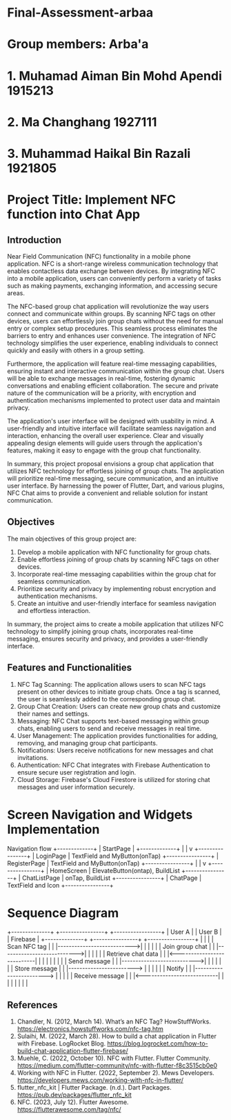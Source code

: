 # Final-Assessment-arbaa

# Group members: Arba'a
# 1. Muhamad Aiman Bin Mohd Apendi 1915213
# 2. Ma Changhang 1927111
# 3. Muhammad Haikal Bin Razali 1921805

# Project Title: Implement NFC function into Chat App 

## Introduction
  Near Field Communication (NFC) functionality in a mobile phone application. NFC is a short-range wireless communication technology that enables contactless data exchange between devices. By integrating NFC into a mobile application, users can conveniently perform a variety of tasks such as making payments, exchanging information, and accessing secure areas.
  
   The NFC-based group chat application will revolutionize the way users connect and communicate within groups. By scanning NFC tags on other devices, users can effortlessly join group chats without the need for manual entry or complex setup procedures. This seamless process eliminates the barriers to entry and enhances user convenience. The integration of NFC technology simplifies the user experience, enabling individuals to connect quickly and easily with others in a group setting.

  Furthermore, the application will feature real-time messaging capabilities, ensuring instant and interactive communication within the group chat. Users will be able to exchange messages in real-time, fostering dynamic conversations and enabling efficient collaboration. The secure and private nature of the communication will be a priority, with encryption and authentication mechanisms implemented to protect user data and maintain privacy.

  The application's user interface will be designed with usability in mind. A user-friendly and intuitive interface will facilitate seamless navigation and interaction, enhancing the overall user experience. Clear and visually appealing design elements will guide users through the application's features, making it easy to engage with the group chat functionality.

  In summary, this project proposal envisions a group chat application that utilizes NFC technology for effortless joining of group chats. The application will prioritize real-time messaging, secure communication, and an intuitive user interface. By harnessing the power of Flutter, Dart, and various plugins, NFC Chat aims to provide a convenient and reliable solution for instant communication.


## Objectives
The main objectives of this group project are:
1. Develop a mobile application with NFC functionality for group chats.
2. Enable effortless joining of group chats by scanning NFC tags on other devices.
3. Incorporate real-time messaging capabilities within the group chat for seamless communication.
4. Prioritize security and privacy by implementing robust encryption and authentication mechanisms.
5. Create an intuitive and user-friendly interface for seamless navigation and effortless interaction.

In summary, the project aims to create a mobile application that utilizes NFC technology to simplify joining group chats, incorporates real-time messaging, ensures security and privacy, and provides a user-friendly interface.


## Features and Functionalities
1. NFC Tag Scanning: The application allows users to scan NFC tags present on other devices to initiate group chats. Once a tag is scanned, the user is seamlessly added to the corresponding group chat.
2. Group Chat Creation: Users can create new group chats and customize their names and settings.
3. Messaging: NFC Chat supports text-based messaging within group chats, enabling users to send and receive messages in real time.
4. User Management: The application provides functionalities for adding, removing, and managing group chat participants.
5. Notifications: Users receive notifications for new messages and chat invitations.
6. Authentication: NFC Chat integrates with Firebase Authentication to ensure secure user registration and login.
7. Cloud Storage: Firebase's Cloud Firestore is utilized for storing chat messages and user information securely.

# Screen Navigation and Widgets Implementation
Navigation flow
                    +-------------+
                    |  StartPage  |
                    +-------------+
                           |
                           |
                           v
                   +----------------+
                   |   LoginPage    |    TextField and MyButton(onTap)
                   +----------------+
                   |  RegisterPage  |    TextField and MyButton(onTap)
                   +----------------+
                           |
                           |
                           v
                   +----------------+
                   |  HomeScreen    |    ElevateButton(ontap), BuildList
                   +----------------+
                   |  ChatListPage  |    onTap, BuildList
                   +----------------+
                   |  ChatPage      |    TextField and Icon
                   +----------------+

# Sequence Diagram
  +--------------+           +----------------+         +-----------------+
  |  User A      |           |  User B        |         |  Firebase       |
  +--------------+           +----------------+         +-----------------+
         |                            |                          |
         |   Scan NFC tag             |                          |
         |--------------------------->|                          |
         |                            |                          |
         |    Join group chat         |                          |
         |--------------------------->|                          |
         |                            |                          |
         |   Retrieve chat data       |                          |
         |<---------------------------|                          |
         |                            |                          |
         |                            |                          |
         |     Send message           |                          |
         |--------------------------->|                          |
         |                            |                          |
         |                            |   Store message          |
         |                            |------------------------> |
         |                            |                          |
         |                            |       Notify             |
         |                            |------------------------> |
         |                            |                          |
         |    Receive message         |                          |
         |<---------------------------|                          |
         |                            |                          |
         |                            |                          |

## References
1. Chandler, N. (2012, March 14). What’s an NFC Tag? HowStuffWorks. https://electronics.howstuffworks.com/nfc-tag.htm
2. Sulaihi, M. (2022, March 28). How to build a chat application in Flutter with Firebase. LogRocket Blog. https://blog.logrocket.com/how-to-build-chat-application-flutter-firebase/
3. Muehle, C. (2022, October 10). NFC with Flutter. Flutter Community. https://medium.com/flutter-community/nfc-with-flutter-f8c3515cb0e0
4. Working with NFC in Flutter. (2022, September 2). Mews Developers. https://developers.mews.com/working-with-nfc-in-flutter/
5. flutter_nfc_kit | Flutter Package. (n.d.). Dart Packages. https://pub.dev/packages/flutter_nfc_kit
6. NFC. (2023, July 12). Flutter Awesome. https://flutterawesome.com/tag/nfc/

‌


